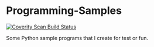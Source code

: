 # Programming-Samples

<a href="https://scan.coverity.com/projects/anatekar-programming-samples">
  <img alt="Coverity Scan Build Status"
       src="https://scan.coverity.com/projects/10990/badge.svg"/>
</a>

Some Python sample programs that I create for test or fun.



